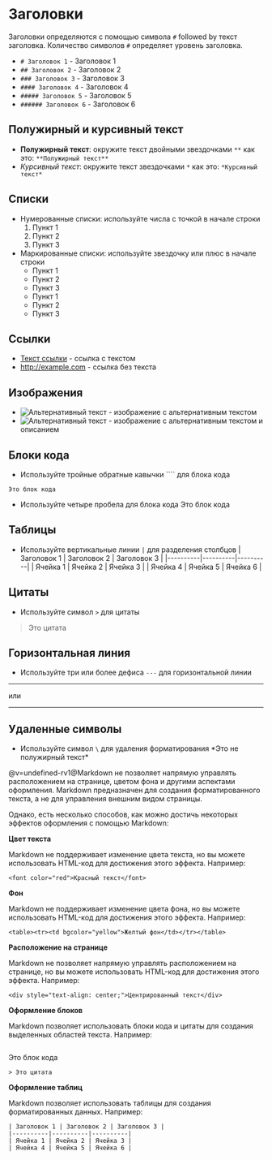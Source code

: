
**Заголовки**
==========

Заголовки определяются с помощью символа `#` followed by текст заголовка. Количество символов `#` определяет уровень заголовка.

* `# Заголовок 1` - Заголовок 1
* `## Заголовок 2` - Заголовок 2
* `### Заголовок 3` - Заголовок 3
* `#### Заголовок 4` - Заголовок 4
* `##### Заголовок 5` - Заголовок 5
* `###### Заголовок 6` - Заголовок 6

**Полужирный и курсивный текст**
------------------------

* **Полужирный текст**: окружите текст двойными звездочками `**` как это: `**Полужирный текст**`
* *Курсивный текст*: окружите текст звездочками `*` как это: `*Курсивный текст*`

**Списки**
---------

* Нумерованные списки: используйте числа с точкой в начале строки
    1. Пункт 1
    2. Пункт 2
    3. Пункт 3
* Маркированные списки: используйте звездочку или плюс в начале строки
    * Пункт 1
    * Пункт 2
    * Пункт 3
    + Пункт 1
    + Пункт 2
    + Пункт 3

**Ссылки**
---------

* [Текст ссылки](http://example.com) - ссылка с текстом
* http://example.com - ссылка без текста

**Изображения**
-------------

* ![Альтернативный текст](http://example.com/image.jpg) - изображение с альтернативным текстом
* ![Альтернативный текст](http://example.com/image.jpg "Описание изображения") - изображение с альтернативным текстом и описанием

**Блоки кода**
-------------

* Используйте тройные обратные кавычки ```` для блока кода
```
Это блок кода
```
* Используйте четыре пробела для блока кода
  Это блок кода

**Таблицы**
---------

* Используйте вертикальные линии `|` для разделения столбцов
  | Заголовок 1 | Заголовок 2 | Заголовок 3 |
  |----------|----------|----------|
  | Ячейка 1 | Ячейка 2 | Ячейка 3 |
  | Ячейка 4 | Ячейка 5 | Ячейка 6 |

**Цитаты**
---------

* Используйте символ `>` для цитаты
> Это цитата

**Горизонтальная линия**
---------------------

* Используйте три или более дефиса `---` для горизонтальной линии
---
или
___

**Удаленные символы**
------------------

* Используйте символ `\` для удаления форматирования
  \*Это не полужирный текст*

$@$v=undefined-rv1$@$Markdown не позволяет напрямую управлять расположением на странице, цветом фона и другими аспектами оформления. Markdown предназначен для создания форматированного текста, а не для управления внешним видом страницы.

Однако, есть несколько способов, как можно достичь некоторых эффектов оформления с помощью Markdown:

**Цвет текста**

Markdown не поддерживает изменение цвета текста, но вы можете использовать HTML-код для достижения этого эффекта. Например:
```
<font color="red">Красный текст</font>
```
**Фон**

Markdown не поддерживает изменение цвета фона, но вы можете использовать HTML-код для достижения этого эффекта. Например:
```
<table><tr><td bgcolor="yellow">Желтый фон</td></tr></table>
```
**Расположение на странице**

Markdown не позволяет напрямую управлять расположением на странице, но вы можете использовать HTML-код для достижения этого эффекта. Например:
```
<div style="text-align: center;">Центрированный текст</div>
```
**Оформление блоков**

Markdown позволяет использовать блоки кода и цитаты для создания выделенных областей текста. Например:
```
```
Это блок кода
```
> Это цитата
```
**Оформление таблиц**

Markdown позволяет использовать таблицы для создания форматированных данных. Например:
```
| Заголовок 1 | Заголовок 2 | Заголовок 3 |
|----------|----------|----------|
| Ячейка 1 | Ячейка 2 | Ячейка 3 |
| Ячейка 4 | Ячейка 5 | Ячейка 6 |
```


